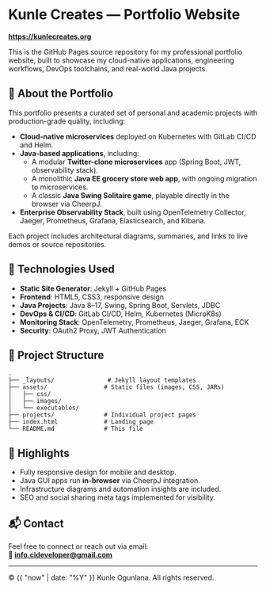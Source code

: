 # Kunle Creates — Portfolio Website

**https://kunlecreates.org**

This is the GitHub Pages source repository for my professional portfolio website, built to showcase my cloud-native applications, engineering workflows, DevOps toolchains, and real-world Java projects.

## 🔎 About the Portfolio

This portfolio presents a curated set of personal and academic projects with production-grade quality, including:

- **Cloud-native microservices** deployed on Kubernetes with GitLab CI/CD and Helm.
- **Java-based applications**, including:
  - A modular **Twitter-clone microservices** app (Spring Boot, JWT, observability stack).
  - A monolithic **Java EE grocery store web app**, with ongoing migration to microservices.
  - A classic **Java Swing Solitaire game**, playable directly in the browser via CheerpJ.
- **Enterprise Observability Stack**, built using OpenTelemetry Collector, Jaeger, Prometheus, Grafana, Elasticsearch, and Kibana.

Each project includes architectural diagrams, summaries, and links to live demos or source repositories.

## 🚀 Technologies Used

- **Static Site Generator**: Jekyll + GitHub Pages
- **Frontend**: HTML5, CSS3, responsive design
- **Java Projects**: Java 8–17, Swing, Spring Boot, Servlets, JDBC
- **DevOps & CI/CD**: GitLab CI/CD, Helm, Kubernetes (MicroK8s)
- **Monitoring Stack**: OpenTelemetry, Prometheus, Jaeger, Grafana, ECK
- **Security**: OAuth2 Proxy, JWT Authentication

## 📁 Project Structure

```
.
├── _layouts/               # Jekyll layout templates
├── assets/                # Static files (images, CSS, JARs)
│   ├── css/
│   ├── images/
│   └── executables/
├── projects/              # Individual project pages
├── index.html             # Landing page
└── README.md              # This file
```

## 🧩 Highlights

- Fully responsive design for mobile and desktop.
- Java GUI apps run **in-browser** via CheerpJ integration.
- Infrastructure diagrams and automation insights are included.
- SEO and social sharing meta tags implemented for visibility.

## 📬 Contact

Feel free to connect or reach out via email:  
**📧 info.cideveloper@gmail.com**

---

© {{ "now" | date: "%Y" }} Kunle Ogunlana. All rights reserved.

